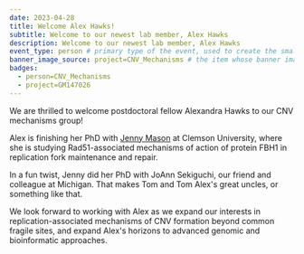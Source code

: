 ```yaml
---
date: 2023-04-28
title: Welcome Alex Hawks!
subtitle: Welcome to our newest lab member, Alex Hawks
description: Welcome to our newest lab member, Alex Hawks
event_type: person # primary type of the event, used to create the small, colored post callout
banner_image_source: project=CNV_Mechanisms # the item whose banner image will be adopted by this event
badges:
  - person=CNV_Mechanisms
  - project=GM147026
---
```


We are thrilled to welcome postdoctoral fellow Alexandra Hawks to our CNV mechanisms group!

Alex is finishing her PhD with 
[Jenny Mason](https://scienceweb.clemson.edu/chg/dr-jennifer-mason/) 
at Clemson University, where she is studying
Rad51-associated mechanisms of action of protein FBH1
in replication fork maintenance and repair.

In a fun twist, Jenny did her PhD with JoAnn Sekiguchi,
our friend and colleague at Michigan. That makes Tom and Tom
Alex's great uncles, or something like that.

We look forward to working with Alex as we expand our
interests in replication-associated mechanisms of CNV formation
beyond common fragile sites, and expand Alex's horizons
to advanced genomic and bioinformatic approaches.
